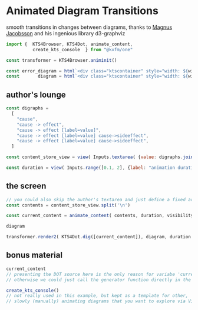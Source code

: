 # Animated Diagram Transitions

smooth transitions in changes between diagrams, thanks to [Magnus Jacobsson](https://observablehq.com/@magjac) and his ingenious library d3-graphviz

```js 
import {  KTS4Browser, KTS4Dot, animate_content,  
          create_kts_console  } from "@kxfm/one"

const transformer = KTS4Browser.animinit()

const error_diagram = html`<div class="ktscontainer" style="width: ${width}px"></div>`
const       diagram = html`<div class="ktscontainer" style="width: ${width}px"></div>`
```

<div class="card">

## author's lounge

```js 
const digraphs = 
  [
    "cause",
    "cause -> effect",
    "cause -> effect [label=value]",
    "cause -> effect [label=value] cause->sideeffect",
    "cause -> effect [label=value] cause->sideeffect",
  ]
```

```js
const content_store_view = view( Inputs.textarea( {value: digraphs.join('\n') } ) )
```

```js
const duration = view( Inputs.range([0.1, 2], {label: "animation duration in seconds", step: 0.1, value: 1.2 }) )
```
</div>

<div class="card">

## the screen

```js 
// you could also skip the author's textarea and just define a fixed array of strings here
const contents = content_store_view.split('\n')
```

```js echo
const current_content = animate_content( contents, duration, visibility )
```

```js 
diagram
```

```js echo
transformer.render2( KTS4Dot.dig([current_content]), diagram, duration  );
```
</div>

<div class="card">

## bonus material

```js echo
current_content
// presenting the DOT source here is the only reason for variabe 'current_content'
// otherwise we could just call the generator function directly in the call to 'animate_this_inside'
```

```js echo
create_kts_console() 
// not really used in this example, but kept as a template for other,
// slowly (manually) animating diagrams that you want to explore via VisCo
```
</div>

<link rel="stylesheet" href="./lib/graph.css" />
<script src="./lib/graph.js"></script>
